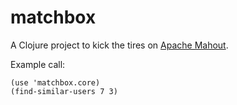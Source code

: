 # matchbox

A Clojure project to kick the tires on [Apache Mahout](http://mahout.apache.org/).

Example call:

    (use 'matchbox.core)
    (find-similar-users 7 3)